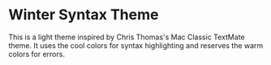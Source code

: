# Winter Syntax Theme

This is a light theme inspired by Chris Thomas's Mac Classic TextMate theme. It
uses the cool colors for syntax highlighting and reserves the warm colors for
errors.
